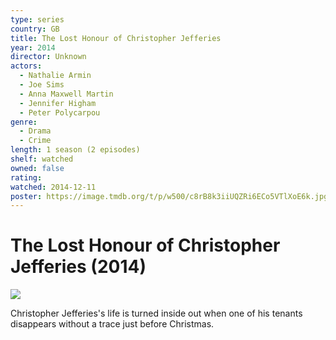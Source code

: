 ```yaml
---
type: series
country: GB
title: The Lost Honour of Christopher Jefferies
year: 2014
director: Unknown
actors:
  - Nathalie Armin
  - Joe Sims
  - Anna Maxwell Martin
  - Jennifer Higham
  - Peter Polycarpou
genre:
  - Drama
  - Crime
length: 1 season (2 episodes)
shelf: watched
owned: false
rating:
watched: 2014-12-11
poster: https://image.tmdb.org/t/p/w500/c8rB8k3iiUQZRi6ECo5VTlXoE6k.jpg
---
```


# The Lost Honour of Christopher Jefferies (2014)

![](https://image.tmdb.org/t/p/w500/c8rB8k3iiUQZRi6ECo5VTlXoE6k.jpg)

Christopher Jefferies's life is turned inside out when one of his tenants disappears without a trace just before Christmas.